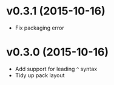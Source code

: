# v0.3.1 (2015-10-16)

  * Fix packaging error

# v0.3.0 (2015-10-16)

  * Add support for leading `^` syntax
  * Tidy up pack layout
